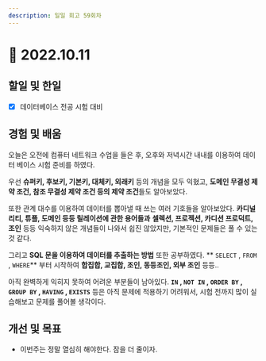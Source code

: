 ```yaml
---
description: 일일 회고 59회차
---
```


# 🤨 2022.10.11

## 할일 및 한일&#x20;

* [x] 데이터베이스 전공 시험 대비&#x20;

## 경험 및 배움&#x20;

오늘은 오전에 컴퓨터 네트워크 수업을 들은 후, 오후와 저녁시간 내내를 이용하여 데이터 베이스 시험 준비를 하였다.

우선 **슈퍼키, 후보키, 기본키, 대체키, 외래키** 등의 개념을 모두 익혔고, **도메인 무결성 제약 조건, 참조 무결성 제약 조건 등의 제약 조건**들도 알아보았다.

또한 관계 대수를 이용하여 데이터를 뽑아낼 때 쓰는 여러 기호들을 알아보았다. **카디널리티, 튜플, 도메인 등등 릴레이션에 관한 용어들과** **셀렉션, 프로젝션, 카디션 프로덕트, 조인** 등등 익숙하지 않은 개념들이 나와서 쉽진 않았지만, 기본적인 문제들은 풀 수 있는 것 같다.

그리고 **SQL 문을 이용하여 데이터를 추출하는 방법** 또한 공부하였다. ** `SELECT` , `FROM` , `WHERE`** 부터 시작하여 **합집합, 교집합, 조인, 동등조인, 외부 조인** 등등..

아직 완벽하게 익히지 못하여 어려운 부분들이 남아있다. **`IN` , `NOT IN` , `ORDER BY` , `GROUP BY` , `HAVING` , `EXISTS`** 등은 아직 문제에 적용하기 어려워서, 시험 전까지 많이 실습해보고 문제를 풀어볼 생각이다.

## 개선 및 목표&#x20;

* 이번주는 정말 열심히 해야한다. 잠을 더 줄이자.&#x20;
